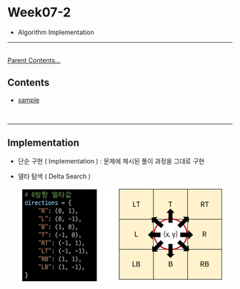 # Week07-2

-   Algorithm Implementation


<link rel="stylesheet" href="../../assets/stylesheets/my_style.css">

-----

<br>[Parent Contents...](../../README.md/#til-today-i-learned)

## Contents
- [sample](#sample)

<br>

-----

## Implementation

-   단순 구현 ( Implementation ) : 문제에 제시된 풀이 과정을 그대로 구현
-   델타 탐색 ( Delta Search )

    ![델타 탐색](assets/01.png)